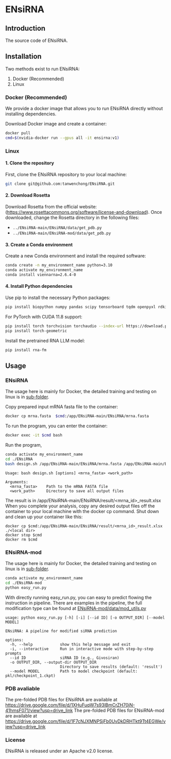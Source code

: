 # ENsiRNA
## Introduction
The source code of ENsiRNA.
## Installation
Two methods exist to run ENsiRNA:  
1. Docker (Recommended)  
2. Linux  
### Docker (Recommended) 
We provide a docker image that allows you to run ENsiRNA directly without installing dependencies.   

Download Docker image and create a container:   
```bash
docker pull 
cmd=$(nvidia-docker run --gpus all -it ensirna:v1)
```

### Linux  
#### 1. Clone the repository
First, clone the ENsiRNA repository to your local machine:
```bash
git clone git@github.com:tanwenchong/ENsiRNA.git
```
#### 2. Download Rosetta
Download Rosetta from the official website: (https://www.rosettacommons.org/software/license-and-download).
Once downloaded, change the Rosetta directory in the following files:
- `../ENsiRNA-main/ENsiRNA/data/get_pdb.py`
- `../ENsiRNA-main/ENsiRNA-mod/data/get_pdb.py`    
#### 3. Create a Conda environment
Create a new Conda environment and install the required software:
```bash
conda create -n my_environment_name python=3.10
conda activate my_environment_name
conda install viennarna=2.6.4-0
```
#### 4. Install Python dependencies
Use pip to install the necessary Python packages:
```bash
pip install biopython numpy pandas scipy tensorboard tqdm openpyxl rdkit scikit-learn xgboost
```

For PyTorch with CUDA 11.8 support:
```bash
pip install torch torchvision torchaudio --index-url https://download.pytorch.org/whl/cu118
pip install torch-geometric
```

Install the pretrained RNA LLM model:
```bash
pip install rna-fm
```
## Usage

### ENsiRNA
The usage here is mainly for Docker, the detailed training and testing on linux is in [sub-folder](https://github.com/tanwenchong/ENsiRNA/tree/main/ENsiRNA).  

Copy prepared input mRNA fasta file to the container:  
```bash
docker cp mrna.fasta  $cmd:/app/ENsiRNA-main/ENsiRNA/mrna.fasta
```

To run the program, you can enter the container:  
```bash
docker exec -it $cmd bash
```
Run the program, 
```bash
conda activate my_environment_name
cd ./ENsiRNA
bash design.sh /app/ENsiRNA-main/ENsiRNA/mrna.fasta /app/ENsiRNA-main/ENsiRNA/result
```
```
Usage: bash design.sh [options] <mrna_fasta> <work_path>

Arguments:
  <mrna_fasta>    Path to the mRNA FASTA file
  <work_path>     Directory to save all output files
```

The result is in /app/ENsiRNA-main/ENsiRNA/result/<mrna_id>_result.xlsx  
When you complete your analysis, copy any desired output files off the container to your local machine with the docker cp command. Shut down and clean up your container like this:  
```
docker cp $cmd:/app/ENsiRNA-main/ENsiRNA/result/<mrna_id>_result.xlsx ./<local dir>
docker stop $cmd
docker rm $cmd
```
### ENsiRNA-mod
The usage here is mainly for Docker, the detailed training and testing on linux is in [sub-folder](https://github.com/tanwenchong/ENsiRNA/tree/main/ENsiRNA-mod).  
```bash
conda activate my_environment_name
cd ./ENsiRNA-mod
python easy_run.py
```
With directly running easy_run.py, you can easy to predict flowing the instruction in pipeline. There are examples in the pipeline, the full modification type can be found at [ENsiRNA-mod/data/mod_utils.py](https://github.com/tanwenchong/ENsiRNA/blob/main/ENsiRNA-mod/data/mod_utils.py)
```
usage: python easy_run.py [-h] [-i] [--id ID] [-o OUTPUT_DIR] [--model MODEL]

ENsiRNA: A pipeline for modified siRNA prediction

options:
  -h, --help            show this help message and exit
  -i, --interactive     Run in interactive mode with step-by-step prompts
  --id ID               siRNA ID (e.g., Givosiran)
  -o OUTPUT_DIR, --output-dir OUTPUT_DIR
                        Directory to save results (default: 'result')
  --model MODEL         Path to model checkpoint (default: pkl/checkpoint_1.ckpt)
```

### PDB avaliable
The pre-folded PDB files for ENsiRNA are available at https://drive.google.com/file/d/1XHuFuqW7s93lBmCrZH70jN-41hmsF071/view?usp=drive_link
The pre-folded PDB files for ENsiRNA-mod are available at https://drive.google.com/file/d/1F7cNJXMNPSjFb0UvDkDRHTkt9Tt4EGWe/view?usp=drive_link

### License
ENsiRNA is released under an Apache v2.0 license.





